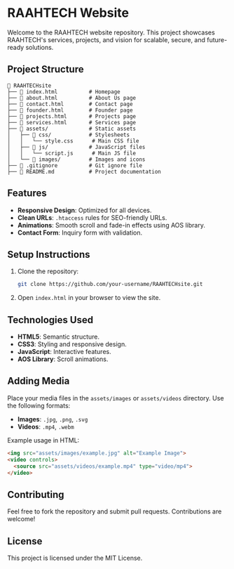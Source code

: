 # RAAHTECH Website

Welcome to the RAAHTECH website repository. This project showcases RAAHTECH's services, projects, and vision for scalable, secure, and future-ready solutions.

## Project Structure

```
📁 RAAHTECHsite
├── 📄 index.html          # Homepage
├── 📄 about.html          # About Us page
├── 📄 contact.html        # Contact page
├── 📄 founder.html        # Founder page
├── 📄 projects.html       # Projects page
├── 📄 services.html       # Services page
├── 📁 assets/             # Static assets
│   ├── 📁 css/            # Stylesheets
│   │   └── style.css      # Main CSS file
│   ├── 📁 js/             # JavaScript files
│   │   └── script.js      # Main JS file
│   └── 📁 images/         # Images and icons
├── 📄 .gitignore          # Git ignore file
├── 📄 README.md           # Project documentation
```

## Features

- **Responsive Design**: Optimized for all devices.
- **Clean URLs**: `.htaccess` rules for SEO-friendly URLs.
- **Animations**: Smooth scroll and fade-in effects using AOS library.
- **Contact Form**: Inquiry form with validation.

## Setup Instructions

1. Clone the repository:
   ```bash
   git clone https://github.com/your-username/RAAHTECHsite.git
   ```
2. Open `index.html` in your browser to view the site.

## Technologies Used

- **HTML5**: Semantic structure.
- **CSS3**: Styling and responsive design.
- **JavaScript**: Interactive features.
- **AOS Library**: Scroll animations.

## Adding Media

Place your media files in the `assets/images` or `assets/videos` directory. Use the following formats:
- **Images**: `.jpg`, `.png`, `.svg`
- **Videos**: `.mp4`, `.webm`

Example usage in HTML:
```html
<img src="assets/images/example.jpg" alt="Example Image">
<video controls>
  <source src="assets/videos/example.mp4" type="video/mp4">
</video>
```

## Contributing

Feel free to fork the repository and submit pull requests. Contributions are welcome!

## License

This project is licensed under the MIT License.
